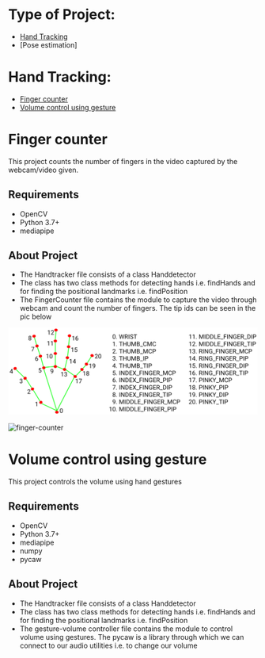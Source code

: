 # Type of Project:
* [Hand Tracking](https://github.com/ChiragChauhan4579/Computer-Vision-using-OpenCV/blob/main/README.md#hand-tracking)
* [Pose estimation]

# Hand Tracking:
* [Finger counter](https://github.com/ChiragChauhan4579/Computer-Vision-using-OpenCV/blob/main/README.md#finger-counter)
* [Volume control using gesture](https://github.com/ChiragChauhan4579/Computer-Vision-using-OpenCV/blob/main/README.md#volume-control-using-gesture)

# Finger counter
This project counts the number of fingers in the video captured by the webcam/video given.

## Requirements
* OpenCV
* Python 3.7+
* mediapipe

## About Project
* The Handtracker file consists of a class Handdetector
* The class has two class methods for detecting hands i.e. findHands and for finding the positional landmarks i.e. findPosition 
* The FingerCounter file contains the module to capture the video through webcam and count the number of fingers. The tip ids can be seen in the pic below

![landmark](https://github.com/ChiragChauhan4579/Computer-Vision-using-OpenCV/blob/main/Hand-Tracking-Projects/hand_landmarks.png)

![finger-counter](https://github.com/ChiragChauhan4579/Computer-Vision-using-OpenCV/blob/main/Hand-Tracking-Projects/Video.gif)


# Volume control using gesture
This project controls the volume using hand gestures

## Requirements
* OpenCV
* Python 3.7+
* mediapipe
* numpy
* pycaw

## About Project
* The Handtracker file consists of a class Handdetector
* The class has two class methods for detecting hands i.e. findHands and for finding the positional landmarks i.e. findPosition 
* The gesture-volume controller file contains the module to control volume using gestures. The pycaw is a library through which we can connect to our audio utilities i.e. to change our volume
